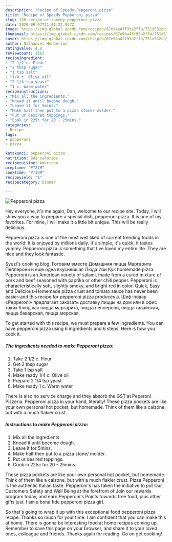 ```yaml
---
description: "Recipe of Speedy Pepperoni pizza"
title: "Recipe of Speedy Pepperoni pizza"
slug: 156-recipe-of-speedy-pepperoni-pizza
date: 2020-09-07T21:01:22.957Z
image: https://img-global.cpcdn.com/recipes/67e94a4ff93a2ffa/751x532cq70/pepperoni-pizza-recipe-main-photo.jpg
thumbnail: https://img-global.cpcdn.com/recipes/67e94a4ff93a2ffa/751x532cq70/pepperoni-pizza-recipe-main-photo.jpg
cover: https://img-global.cpcdn.com/recipes/67e94a4ff93a2ffa/751x532cq70/pepperoni-pizza-recipe-main-photo.jpg
author: Nathaniel Henderson
ratingvalue: 4.8
reviewcount: 1861
recipeingredient:
- "2 1/2 c. Flour"
- "2 tbsp sugar"
- "1 tsp salt"
- "1/4 c. Olive oil"
- "2 1/4 tsp yeast"
- "1 c. Warm water"
recipeinstructions:
- "Mix all the ingredients."
- "Knead it until become dough."
- "Leave it for 5mins."
- "Make half then put to a pizza stone/ molder."
- "Put ur desired toppings."
- "Cook in 225c for 20 - 25mins."
categories:
- Recipe
tags:
- pepperoni
- pizza

katakunci: pepperoni pizza 
nutrition: 241 calories
recipecuisine: American
preptime: "PT27M"
cooktime: "PT36M"
recipeyield: "1"
recipecategory: Dinner

---
```



![Pepperoni pizza](https://img-global.cpcdn.com/recipes/67e94a4ff93a2ffa/751x532cq70/pepperoni-pizza-recipe-main-photo.jpg)

Hey everyone, it's me again, Dan, welcome to our recipe site. Today, I will show you a way to prepare a special dish, pepperoni pizza. It is one of my favorites. For mine, I will make it a little bit unique. This will be really delicious.

Pepperoni pizza is one of the most well liked of current trending foods in the world. It is enjoyed by millions daily. It's simple, it's quick, it tastes yummy. Pepperoni pizza is something that I've loved my entire life. They are nice and they look fantastic.

Syuzi&#39;s cooking blog. Готовим вместе Домашняя пицца Маргарита Пепперони и еще одна вкуснейшая Люда Изи Кук homemade pizza. Pepperoni is an American variety of salami, made from a cured mixture of pork and beef seasoned with paprika or other chili pepper. Pepperoni is characteristically soft, slightly smoky, and bright red in color. Quick, Easy and Delicious-Homemade pizza crust and tomato sauce has never been easier-and this recipe for pepperoni pizza produces a. Шеф-повар «Pepperoni» предлагает заказать доставку пиццы на дом или в офис таких блюд как пицца маргарита, пицца пепперони, пицца гавайская, пицца баварская, пицца морская.


To get started with this recipe, we must prepare a few ingredients. You can have pepperoni pizza using 6 ingredients and 6 steps. Here is how you cook it.

<!--inarticleads1-->

##### The ingredients needed to make Pepperoni pizza:

1. Take 2 1/2 c. Flour
1. Get 2 tbsp sugar
1. Take 1 tsp salt
1. Make ready 1/4 c. Olive oil
1. Prepare 2 1/4 tsp yeast
1. Make ready 1 c. Warm water


There is also no service charge and they absorb the GST at Peperoni Pizzeria. Pepperoni pizza in your hand, literally! These pizza pockets are like your own personal hot pocket, but homemade. Think of them like a calzone, but with a much flakier crust. 

<!--inarticleads2-->

##### Instructions to make Pepperoni pizza:

1. Mix all the ingredients.
1. Knead it until become dough.
1. Leave it for 5mins.
1. Make half then put to a pizza stone/ molder.
1. Put ur desired toppings.
1. Cook in 225c for 20 - 25mins.


These pizza pockets are like your own personal hot pocket, but homemade. Think of them like a calzone, but with a much flakier crust. Pizza Pepperoni is the authentic Italian taste. Pepperoni&#39;s has taken the initiative to put Our Customers Safety and Well Being at the forefront of Join our rewards program today, and earn Pepperoni&#39;s Points towards free food, plus other gifts just. I am a bona fide pepperoni pizza girl. 

So that's going to wrap it up with this exceptional food pepperoni pizza recipe. Thanks so much for your time. I am confident that you can make this at home. There is gonna be interesting food at home recipes coming up. Remember to save this page on your browser, and share it to your loved ones, colleague and friends. Thanks again for reading. Go on get cooking!
